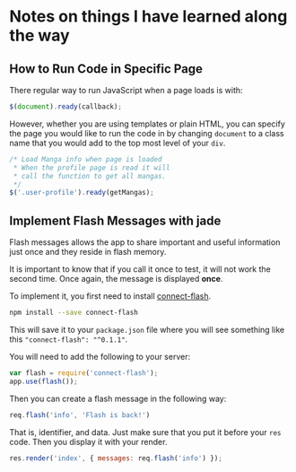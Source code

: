 # Notes on things I have learned along the way
## How to Run Code in Specific Page
There regular way to run JavaScript when a page loads is with:

```js
$(document).ready(callback);
```

However, whether you are using templates or plain HTML, you can specify the page you would like to run the code in by changing `document` to a class name that you would add to the top most level of your `div`.

```js
/* Load Manga info when page is loaded
 * When the profile page is read it will
 * call the function to get all mangas.
 */
$('.user-profile').ready(getMangas);
```

## Implement Flash Messages with jade
Flash messages allows the app to share important and useful information just once and they reside in flash memory.

It is important to know that if you call it once to test, it will not work the second time. Once again, the message is displayed **once**.

To implement it, you first need to install [connect-flash](https://www.npmjs.com/package/connect-flash).

```bash
npm install --save connect-flash
```

This will save it to your `package.json` file where you will see something like this `"connect-flash": "^0.1.1"`.

You will need to add the following to your server:

```js
var flash = require('connect-flash');
app.use(flash());
```

Then you can create a flash message in the following way:

```js
req.flash('info', 'Flash is back!')
```

That is, identifier, and data. Just make sure that you put it before your `res` code. Then you display it with your render.

```js
res.render('index', { messages: req.flash('info') });
```

